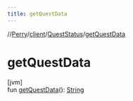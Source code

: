 ```yaml
---
title: getQuestData
---
```

//[Perry](../../../index.html)/[client](../index.html)/[QuestStatus](index.html)/[getQuestData](get-quest-data.html)



# getQuestData



[jvm]\
fun [getQuestData](get-quest-data.html)(): [String](https://kotlinlang.org/api/latest/jvm/stdlib/kotlin/-string/index.html)




